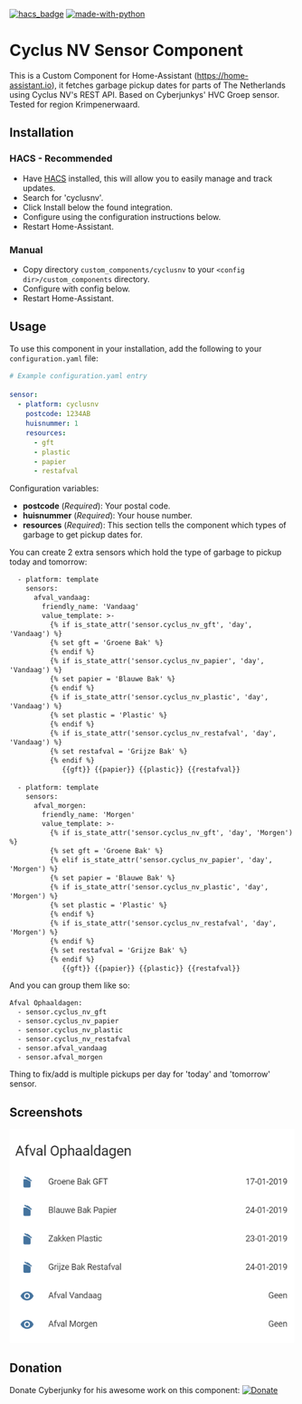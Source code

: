 [![hacs_badge](https://img.shields.io/badge/HACS-Default-orange.svg)](https://github.com/custom-components/hacs)  [![made-with-python](https://img.shields.io/badge/Made%20with-Python-1f425f.svg)](https://www.python.org/)

# Cyclus NV Sensor Component
This is a Custom Component for Home-Assistant (https://home-assistant.io), it fetches garbage pickup dates for parts of The Netherlands using Cyclus NV's REST API. Based on Cyberjunkys' HVC Groep sensor. Tested for region Krimpenerwaard.


## Installation

### HACS - Recommended
- Have [HACS](https://hacs.xyz) installed, this will allow you to easily manage and track updates.
- Search for 'cyclusnv'.
- Click Install below the found integration.
- Configure using the configuration instructions below.
- Restart Home-Assistant.

### Manual
- Copy directory `custom_components/cyclusnv` to your `<config dir>/custom_components` directory.
- Configure with config below.
- Restart Home-Assistant.

## Usage
To use this component in your installation, add the following to your `configuration.yaml` file:

```yaml
# Example configuration.yaml entry

sensor:
  - platform: cyclusnv
    postcode: 1234AB
    huisnummer: 1
    resources:
      - gft
      - plastic
      - papier
      - restafval
```

Configuration variables:

- **postcode** (*Required*): Your postal code.
- **huisnummer** (*Required*): Your house number.
- **resources** (*Required*): This section tells the component which types of garbage to get pickup dates for.

You can create 2 extra sensors which hold the type of garbage to pickup today and tomorrow:
```
  - platform: template
    sensors:
      afval_vandaag:
        friendly_name: 'Vandaag'
        value_template: >-
          {% if is_state_attr('sensor.cyclus_nv_gft', 'day', 'Vandaag') %}
          {% set gft = 'Groene Bak' %}
          {% endif %}
          {% if is_state_attr('sensor.cyclus_nv_papier', 'day', 'Vandaag') %}
          {% set papier = 'Blauwe Bak' %}
          {% endif %}
          {% if is_state_attr('sensor.cyclus_nv_plastic', 'day', 'Vandaag') %}
          {% set plastic = 'Plastic' %}
          {% endif %}
          {% if is_state_attr('sensor.cyclus_nv_restafval', 'day', 'Vandaag') %}
          {% set restafval = 'Grijze Bak' %}
          {% endif %}
             {{gft}} {{papier}} {{plastic}} {{restafval}}

  - platform: template
    sensors:
      afval_morgen:
        friendly_name: 'Morgen'
        value_template: >-
          {% if is_state_attr('sensor.cyclus_nv_gft', 'day', 'Morgen') %}
          {% set gft = 'Groene Bak' %}
          {% elif is_state_attr('sensor.cyclus_nv_papier', 'day', 'Morgen') %}
          {% set papier = 'Blauwe Bak' %}
          {% if is_state_attr('sensor.cyclus_nv_plastic', 'day', 'Morgen') %}
          {% set plastic = 'Plastic' %}
          {% endif %}
          {% if is_state_attr('sensor.cyclus_nv_restafval', 'day', 'Morgen') %}
          {% endif %}
          {% set restafval = 'Grijze Bak' %}
          {% endif %}
             {{gft}} {{papier}} {{plastic}} {{restafval}}
```

And you can group them like so:
```
Afval Ophaaldagen:
  - sensor.cyclus_nv_gft
  - sensor.cyclus_nv_papier
  - sensor.cyclus_nv_plastic
  - sensor.cyclus_nv_restafval
  - sensor.afval_vandaag
  - sensor.afval_morgen
```
Thing to fix/add is multiple pickups per day for 'today' and 'tomorrow' sensor.

## Screenshots

![alt text](https://github.com/createthisnl/home-assistant-cyclusnv/blob/master/screenshots/sensor-example-card.png?raw=true "Screenshot Waste Sensor")

## Donation
Donate Cyberjunky for his awesome work on this component:
[![Donate](https://img.shields.io/badge/Donate-PayPal-green.svg)](https://www.paypal.me/cyberjunkynl/)
